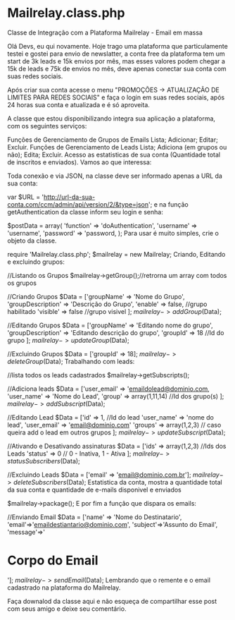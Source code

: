 # Mailrelay.class.php
Classe de Integração com a Plataforma Mailrelay - Email em massa

Olá Devs, eu qui novamente. Hoje trago uma plataforma que particulamente testei e gostei para envio de newslatter, a conta free da plataforma tem um start de 3k leads e 15k envios por mês, mas esses valores podem chegar a 15k de leads e 75k de envios no mês, deve apenas conectar sua conta com suas redes sociais.

Após criar sua conta acesse o menu "PROMOÇÕES -> ATUALIZAÇÃO DE LIMITES PARA REDES SOCIAIS" e faça o login em suas redes sociais, após 24 horas sua conta e atualizada e é só aproveita.

A classe que estou disponibilizando integra sua aplicação a plataforma, com os seguintes serviços:

Funções de Gerenciamento de Grupos de Emails
Lista;
Adicionar;
Editar;
Excluir.
Funções de Gerenciamento de Leads
Lista;
Adiciona (em grupos ou não);
Edita;
Excluir.
Acesso as estatisticas de sua conta (Quantidade total de inscritos e enviados).
Vamos ao que interessa:

Toda conexão e via JSON, na classe deve ser informado apenas a URL da sua conta:

var $URL = 'http://url-da-sua-conta.com/ccm/admin/api/version/2/&type=json';
e na função getAuthentication da classe inform seu login e senha:

$postData = array(
 'function' => 'doAuthentication',
 'username' => 'username',
 'password' => 'password,
 );
Para usar é muito simples, crie o objeto da classe.

require 'Mailrelay.class.php';
$mailrelay = new Mailrelay;
Criando, Editando e excluindo grupos:

//Listando os Grupos
$mailrelay->getGroup();//retrorna um array com todos os grupos

//Criando Grupos
$Data = ['groupName' => 'Nome do Grupo',
               'groupDescription' => 'Descrição do Grupo',
               'enable' => false, //grupo habilitado
               'visible' => false //grupo visivel
];
$mailrelay->addGroup($Data);

//Editando Grupos
$Data = ['groupName' => 'Editando nome do grupo',
               'groupDescription' => 'Editando descrição do grupo',
               'groupId' => 18 //Id do grupo
 ];
$mailrelay->updateGroup($Data); 

//Excluindo Grupos
$Data = ['groupId' => 18];
$mailrelay->deleteGroup($Data);
Trabalhando com leads:

//lista todos os leads cadastrados
$mailrelay->getSubscripts();

//Adiciona leads
 $Data = ['user_email' => 'emaildolead@dominio.com,
                'user_name' => 'Nome do Lead',
                'group' => array(1,11,14) //Id dos grupo(s)
 ];
$mailrelay->addSubscript($Data);

//Editando Lead
$Data = ['id' => 1, //Id do lead
               'user_name' => 'nome do lead',
               'user_email' => 'email@dominio.com'
              'groups' => array(1,2,3) // caso queira add o lead em outros grupos
];
$mailrelay->updateSubscript($Data);

//Ativando e Desativando assinaturas
$Data = ['ids' => array(1,2,3) //Ids dos Leads
               'status' => 0 // 0 - Inativa, 1 - Ativa
 ];
$mailrelay->statusSubscribers($Data);

//Excluindo Leads
$Data = ['email' => 'email@dominio.com.br'];
$mailrelay->deleteSubscribers($Data);
Estatistica da conta, mostra a quantidade total da sua conta e quantidade de e-mails disponivel e enviados

$mailrelay->package();
E por fim a função que dispara os emails:

//Enviando Email
$Data = ['name' => 'Nome do Destinatario', 
               'email'=>'emaildestiantario@dominio.com',
               'subject'=>'Assunto do Email',
               'message'=>'<h1>Corpo do Email</h1>'];
$mailrelay->sendEmail($Data);
Lembrando que o remente e o email cadastrado na plataforma do Mailrelay.

Faça downalod da classe aqui e não esqueça de compartilhar esse post com seus amigo e deixe seu comentário.
